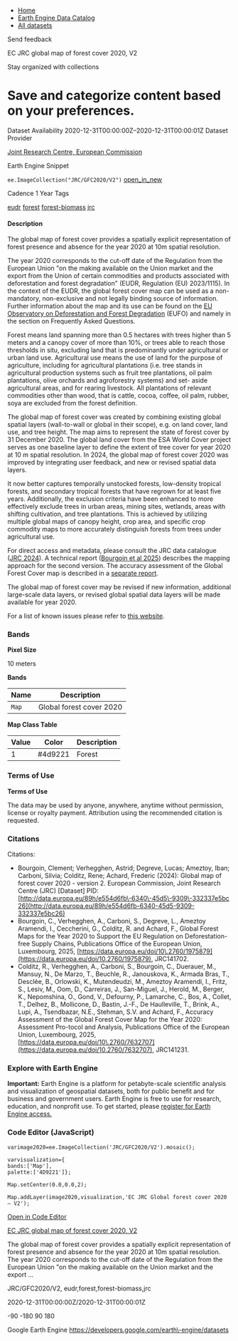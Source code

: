 



* [Home](https://developers.google.com/)
* [Earth Engine Data Catalog](https://developers.google.com/earth-engine/datasets)
* [All datasets](https://developers.google.com/earth-engine/datasets/catalog)





 
 
 Send feedback
 
 

EC JRC global map of forest cover 2020, V2


 
 Stay organized with collections
 

 
 Save and categorize content based on your preferences.
============================================================================================================================================








Dataset Availability
2020\-12\-31T00:00:00Z–2020\-12\-31T00:00:01Z
Dataset Provider


[Joint Research Centre, European Commission](https://forest-observatory.ec.europa.eu/forest/)



Earth Engine Snippet


`ee.ImageCollection("JRC/GFC2020/V2")` 
[open\_in\_new](https://code.earthengine.google.com/?scriptPath=Examples:Datasets/JRC/JRC_GFC2020_V2)





Cadence
1 Year
Tags


[eudr](/earth-engine/datasets/tags/eudr)
[forest](/earth-engine/datasets/tags/forest)
[forest\-biomass](/earth-engine/datasets/tags/forest-biomass)
[jrc](/earth-engine/datasets/tags/jrc)








#### Description



The global map of forest cover provides a spatially explicit representation
of forest presence and absence for the year 2020 at 10m spatial resolution.


The year 2020 corresponds to the cut\-off date of the Regulation from the
European Union "on the making available on the Union market and the export
from the Union of certain commodities and products associated with
deforestation and forest degradation" (EUDR, Regulation (EU) 2023/1115\).
In the context of the EUDR, the global forest cover map can be used as a
non\-mandatory, non\-exclusive and not legally binding source of information.
Further information about the map and its use can be found on the [EU
Observatory on Deforestation and Forest Degradation](https://forest-observatory.ec.europa.eu/forest/) (EUFO) and namely in
the section on Frequently Asked Questions.


Forest means land spanning more than 0\.5 hectares with trees higher than
5 meters and a canopy cover of more than 10%, or trees able to reach those
thresholds in situ, excluding land that is predominantly under agricultural
or urban land use. Agricultural use means the use of land for the purpose of
agriculture, including for agricultural plantations (i.e. tree stands in
agricultural production systems such as fruit tree plantations, oil palm
plantations, olive orchards and agroforestry systems) and set\- aside
agricultural areas, and for rearing livestock. All plantations of relevant
commodities other than wood, that is cattle, cocoa, coffee, oil palm,
rubber, soya are excluded from the forest definition.


The global map of forest cover was created by combining existing global
spatial layers (wall\-to\-wall or global in their scope), e.g. on land cover,
land use, and tree height. The map aims to represent the state of forest
cover by 31 December 2020\. The global land cover from the ESA World Cover
project serves as one baseline layer to define the extent of tree cover for
year 2020 at 10 m spatial resolution. In 2024, the global map of forest
cover 2020 was improved by integrating user feedback, and new or revised
spatial data layers.


It now better captures temporally unstocked forests, low\-density
tropical forests, and secondary tropical forests that have regrown for at
least five years. Additionally, the exclusion criteria have been enhanced
to more effectively exclude trees in urban areas, mining sites, wetlands,
areas with shifting cultivation, and tree plantations. This is achieved by
utilizing multiple global maps of canopy height, crop area, and specific
crop commodity maps to more accurately distinguish forests from trees
under agricultural use.


For direct access and metadata, please consult the JRC
data catalogue ([JRC 2024](https://data.jrc.ec.europa.eu/dataset/e554d6fb-6340-45d5-9309-332337e5bc26)). A technical report ([Bourgoin et al 2025](https://op.europa.eu/en/publication-detail/-/publication/e2c286ac-14e9-11f0-b1a3-01aa75ed71a1/language-en))
describes the mapping approach for the second version. The accuracy
assessment of the Global Forest Cover map is described in a
[separate report](https://op.europa.eu/en/publication-detail/-/publication/e86f56dd-15b5-11f0-b1a3-01aa75ed71a1/language-en).


The global map of forest cover may be revised if
new information, additional large\-scale data layers, or revised global
spatial data layers will be made available for year 2020\.


For a list of known issues please refer to [this website](https://forobs.jrc.ec.europa.eu/GFC).





### Bands



**Pixel Size**
  
10 meters



**Bands**




| Name | Description |
| --- | --- |
| `Map` | Global forest cover 2020 |


**Map Class Table**




| Value | Color | Description |
| --- | --- | --- |
| 1 | \#4d9221 | Forest |




### Terms of Use


**Terms of Use**


The data may be used by anyone, anywhere, anytime without permission,
license or royalty payment. Attribution using the recommended citation
is requested.




### Citations



Citations:
* Bourgoin, Clement; Verhegghen, Astrid; Degreve, Lucas; Ameztoy, Iban;
Carboni, Silvia; Colditz, Rene; Achard, Frederic (2024\): Global map of
forest cover 2020 \- version 2\. European Commission, Joint Research
Centre (JRC) \[Dataset]
PID: [http://data.europa.eu/89h/e554d6fb\-6340\-45d5\-9309\-332337e5bc26](http://data.europa.eu/89h/e554d6fb-6340-45d5-9309-332337e5bc26)
* Bourgoin, C., Verhegghen, A., Carboni, S., Degreve, L., Ameztoy Aramendi, I., Ceccherini, G., Colditz, R. and Achard, F., Global Forest Maps for the Year 2020 to Support the EU Regulation on Deforestation\-free Supply Chains, Publications Office of the European Union, Luxembourg, 2025, [https://data.europa.eu/doi/10\.2760/1975879](https://data.europa.eu/doi/10.2760/1975879), JRC141702\.
* Colditz, R., Verhegghen, A., Carboni, S., Bourgoin, C., Duerauer, M., Mansuy, N., De Marzo, T., Beuchle, R., Janouskova, K., Armada Bras, T., Desclée, B., Orlowski, K., Mutendeudzi, M., Ameztoy Aramendi, I., Fritz, S., Lesiv, M., Oom, D., Carreiras, J., San\-Miguel, J., Herold, M., Berger, K., Nepomshina, O., Gond, V., Defourny, P., Lamarche, C., Bos, A., Collet, T., Delhez, B., Mollicone, D., Bastin, J.\-F., De Haulleville, T., Brink, A., Lupi, A., Tsendbazar, N.E., Stehman, S.V. and Achard, F., Accuracy Assessment of the Global Forest Cover Map for the Year 2020: Assessment Pro\-tocol and Analysis, Publications Office of the European Union, Luxembourg, 2025, [https://data.europa.eu/doi/10\.2760/7632707](https://data.europa.eu/doi/10.2760/7632707), JRC141231\.





### Explore with Earth Engine


**Important:** 
 Earth Engine is a platform for petabyte\-scale scientific analysis and visualization of
 geospatial datasets, both for public benefit and for business and government users.
 Earth Engine is free to use for research, education, and nonprofit use. To get started, please
 [register for Earth Engine access.](https://console.cloud.google.com/earth-engine)



### Code Editor (JavaScript)



```
varimage2020=ee.ImageCollection('JRC/GFC2020/V2').mosaic();

varvisualization={
bands:['Map'],
palette:['4D9221']};

Map.setCenter(0.0,0.0,2);

Map.addLayer(image2020,visualization,'EC JRC Global forest cover 2020 – V2');
```



[Open in Code Editor](https://code.earthengine.google.com/?scriptPath=Examples:Datasets/JRC/JRC_GFC2020_V2)


[EC JRC global map of forest cover 2020, V2](/earth-engine/datasets/catalog/JRC_GFC2020_V2)

The global map of forest cover provides a spatially explicit representation of forest presence and absence for the year 2020 at 10m spatial resolution. The year 2020 corresponds to the cut\-off date of the Regulation from the European Union "on the making available on the Union market and the export …

 JRC/GFC2020/V2,
 eudr,forest,forest\-biomass,jrc

2020\-12\-31T00:00:00Z/2020\-12\-31T00:00:01Z



 \-90 \-180 90 180
 



Google Earth Engine
https://developers.google.com/earth\-engine/datasets









